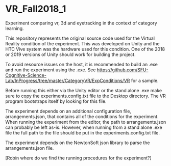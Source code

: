 # VR_Fall2018_1
Experiment comparing vr, 3d and eyetracking in the context of category learning.

This repository represents the original source code used for the Virtual Reality condition of the experiment.
This was developed on Unity and the HTC Vive system was the hardware used for this condition. One of the 2018
or 2019 versions of Unity should work for building the project.

To avoid resource issues on the host, it is recommended to build an .exe and run the experiment using the .exe.
See https://github.com/SFU-Cognitive-Science-Lab/InProgress/tree/master/CategoryVR/ExpConditions/VR for a sample.

Before running this either via the Unity editor or the stand alone .exe make sure to copy the experiments.config.txt
file to the Desktop directory. The VR program bootstraps itself by looking for this file. 

The experiment depends on an additional configuration file, arrangements.json, that contains all of the conditions for the
experiment. When running the experiment from the editor, the path to arrangements.json can probably be left as-is. 
However, when running from a stand alone .exe file the full path to the file should be put in the experiments.config.txt file.

The experiment depends on the NewtonSoft json library to parse the arrangements.json file.

[Robin where do we find the running procedures for the experiment?]
